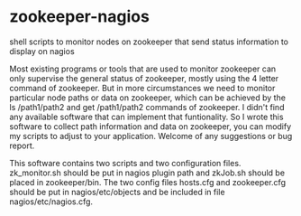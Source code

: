 # zookeeper-nagios
shell scripts to monitor nodes on zookeeper that send status information to display on nagios

Most existing programs or tools that are used to monitor zookeeper can only supervise the general status of zookeeper, mostly using the 4 letter command of zookeeper. But in more circumstances we need to monitor particular node paths or data on zookeeper, which can be achieved by the ls /path1/path2 and get /path1/path2 commands of zookeeper. I didn't find any available software that can implement that funtionality. So I wrote this software to collect path information and data on zookeeper, you can modify my scripts to adjust to your application. Welcome of any suggestions or bug report.

This software contains two scripts and two configuration files. zk_monitor.sh should be put in nagios plugin path and zkJob.sh should be placed in zookeeper/bin. The two config files hosts.cfg and zookeeper.cfg should be put in nagios/etc/objects and be included in file nagios/etc/nagios.cfg.
